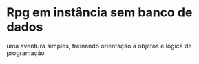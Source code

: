 # Rpg em instância sem banco de dados

uma aventura simples, treinando orientação a objetos e lógica de programação

